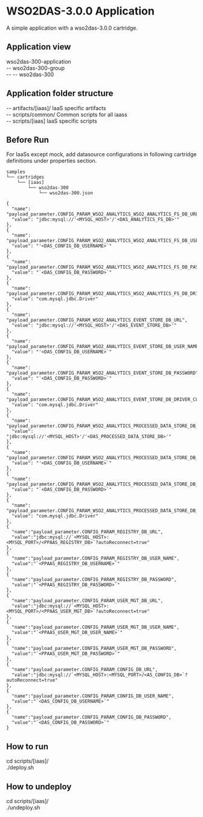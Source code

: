 WSO2DAS-3.0.0 Application
=========================
A simple application with a wso2das-3.0.0 cartridge.

Application view
----------------
wso2das-300-application     <br />
-- wso2das-300-group        <br />
-- -- wso2das-300   <br />

Application folder structure
----------------------------
-- artifacts/[iaas]/ IaaS specific artifacts        <br />
-- scripts/common/ Common scripts for all iaass     <br />
-- scripts/[iaas] IaaS specific scripts             <br />

Before Run
----------
For IaaSs except mock, add datasource configurations in following cartridge definitions under properties section.
```
samples
└── cartridges
    └── [iaas]
        └── wso2das-300
            └── wso2das-300.json
```
```
{
  "name": "payload_parameter.CONFIG_PARAM_WSO2_ANALYTICS_WSO2_ANALYTICS_FS_DB_URL",
  "value": "jdbc:mysql://'<MYSQL_HOST>'/'<DAS_ANALYTICS_FS_DB>'"
},
{
  "name": "payload_parameter.CONFIG_PARAM_WSO2_ANALYTICS_WSO2_ANALYTICS_FS_DB_USER_NAME",
  "value": "'<DAS_CONFIG_DB_USERNAME>`"
},
{
  "name": "payload_parameter.CONFIG_PARAM_WSO2_ANALYTICS_WSO2_ANALYTICS_FS_DB_PASSWORD",
  "value": "`<DAS_CONFIG_DB_PASSWORD>`"
},
{
  "name": "payload_parameter.CONFIG_PARAM_WSO2_ANALYTICS_WSO2_ANALYTICS_FS_DB_DRIVER_CLASS_NAME",
  "value": "com.mysql.jdbc.Driver"
},
{
  "name": "payload_parameter.CONFIG_PARAM_WSO2_ANALYTICS_EVENT_STORE_DB_URL",
  "value": "jdbc:mysql://'<MYSQL_HOST>'/'<DAS_EVENT_STORE_DB>'"
},
{
  "name": "payload_parameter.CONFIG_PARAM_WSO2_ANALYTICS_EVENT_STORE_DB_USER_NAME",
  "value": "'<DAS_CONFIG_DB_USERNAME>`"
},
{
  "name": "payload_parameter.CONFIG_PARAM_WSO2_ANALYTICS_EVENT_STORE_DB_PASSWORD",
  "value": "`<DAS_CONFIG_DB_PASSWORD>`"
},
{
  "name": "payload_parameter.CONFIG_PARAM_WSO2_ANALYTICS_EVENT_STORE_DB_DRIVER_CLASS_NAME",
  "value": "com.mysql.jdbc.Driver"
},
{
  "name": "payload_parameter.CONFIG_PARAM_WSO2_ANALYTICS_PROCESSED_DATA_STORE_DB_URL",
  "value": "jdbc:mysql://'<MYSQL_HOST>'/'<DAS_PROCESSED_DATA_STORE_DB>'"
},
{
  "name": "payload_parameter.CONFIG_PARAM_WSO2_ANALYTICS_PROCESSED_DATA_STORE_DB_USER_NAME",
  "value": "'<DAS_CONFIG_DB_USERNAME>`"
},
{
  "name": "payload_parameter.CONFIG_PARAM_WSO2_ANALYTICS_PROCESSED_DATA_STORE_DB_PASSWORD",
  "value": "`<DAS_CONFIG_DB_PASSWORD>`"
},
{
  "name": "payload_parameter.CONFIG_PARAM_WSO2_ANALYTICS_PROCESSED_DATA_STORE_DB_DRIVER_CLASS_NAME",
  "value": "com.mysql.jdbc.Driver"
},
{
  "name":"payload_parameter.CONFIG_PARAM_REGISTRY_DB_URL",
  "value":"jdbc:mysql://`<MYSQL_HOST>:<MYSQL_PORT>/<PPAAS_REGISTRY_DB>`?autoReconnect=true"
},
{
  "name":"payload_parameter.CONFIG_PARAM_REGISTRY_DB_USER_NAME",
  "value":"`<PPAAS_REGISTRY_DB_USERNAME>`"
},
{
  "name":"payload_parameter.CONFIG_PARAM_REGISTRY_DB_PASSWORD",
  "value":"`<PPAAS_REGISTRY_DB_PASSWORD>`"
},
{
  "name":"payload_parameter.CONFIG_PARAM_USER_MGT_DB_URL",
  "value":"jdbc:mysql://`<MYSQL_HOST>:<MYSQL_PORT>/<PPAAS_USER_MGT_DB>`?autoReconnect=true"
},
{
  "name":"payload_parameter.CONFIG_PARAM_USER_MGT_DB_USER_NAME",
  "value":"`<PPAAS_USER_MGT_DB_USER_NAME>`"
},
{
  "name":"payload_parameter.CONFIG_PARAM_USER_MGT_DB_PASSWORD",
  "value":"`<PPAAS_USER_MGT_DB_PASSWORD>`"
},
{
  "name":"payload_parameter.CONFIG_PARAM_CONFIG_DB_URL",
  "value":"jdbc:mysql://`<MYSQL_HOST>:<MYSQL_PORT>/<AS_CONFIG_DB>`?autoReconnect=true"
},
{
  "name":"payload_parameter.CONFIG_PARAM_CONFIG_DB_USER_NAME",
  "value":"`<DAS_CONFIG_DB_USERNAME>`"
},
{
  "name":"payload_parameter.CONFIG_PARAM_CONFIG_DB_PASSWORD",
  "value":"`<DAS_CONFIG_DB_PASSWORD>`"
}
```

How to run
----------
cd scripts/[iaas]/          <br />
./deploy.sh                 <br />

How to undeploy
---------------
cd scripts/[iaas]/          <br />
./undeploy.sh               <br />